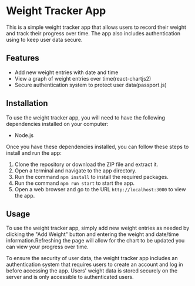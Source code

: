 # Weight Tracker App

This is a simple weight tracker app that allows users to record their weight and track their progress over time. The app also includes authentication using to keep user data secure.

## Features

- Add new weight entries with date and time
- View a graph of weight entries over time(react-chartjs2)
- Secure authentication system to protect user data(passport.js)

## Installation

To use the weight tracker app, you will need to have the following dependencies installed on your computer:

- Node.js

Once you have these dependencies installed, you can follow these steps to install and run the app:

1. Clone the repository or download the ZIP file and extract it.
2. Open a terminal and navigate to the app directory.
3. Run the command `npm install` to install the required packages.
4. Run the command `npm run start` to start the app.
5. Open a web browser and go to the URL `http://localhost:3000` to view the app.

## Usage

To use the weight tracker app, simply add new weight entries as needed by clicking the "Add Weight" button and entering the weight and date/time information.Refreshing the page will allow for the chart to be updated you can view your progress over time. 


To ensure the security of user data, the weight tracker app includes an authentication system that requires users to create an account and log in before accessing the app. Users' weight data is stored securely on the server and is only accessible to authenticated users.


